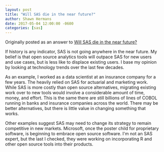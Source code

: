 ```yaml
---
layout: post
title: "Will SAS die in the near future?"
author: Shawn Hermans
date: 2017-05-04 12:00:00 -0600
categories: [sas]
---
```

Originally posted as an answer to [Will SAS die in the near future?](https://www.quora.com/Will-SAS-die-in-the-near-future/answer/Shawn-Hermans?srid=hLq3)

If history is any indicator, SAS is not going anywhere in the near future. My belief is that open source analytics tools will outpace SAS for new users and use cases, but is less like to displace existing users. I base my opinion by looking at technology trends over the last few decades.

As an example, I worked as a data scientist at an insurance company for a few years. The heavily relied on SAS for actuarial and marketing work. While SAS is more costly than open source alternatives, migrating existing work over to new tools would involve a considerable amount of time, money, and effort. This is the same there are still billions of lines of COBOL running in banks and insurance companies across the world. There may be better alternatives, but there is little value in changing something that works.

Other examples suggest SAS may need to change its strategy to remain competitive in new markets. Microsoft, once the poster child for proprietary software, is beginning to embrace open source software. I'm not an SAS expert, but the last I checked, they were working on incorporating R and other open source tools into their products.
